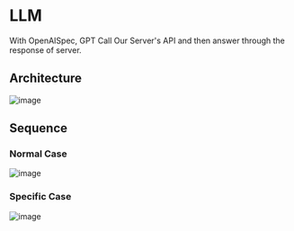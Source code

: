 # LLM
With OpenAISpec, GPT Call Our Server's API and then answer through the response of server.

## Architecture
![image](https://github.com/user-attachments/assets/6f258d7d-3397-4648-81ec-1648ba2730a0)

## Sequence
### Normal Case
![image](https://github.com/user-attachments/assets/c8c753f2-aa4f-48b4-bb13-b5750cf1198a)

### Specific Case
![image](https://github.com/user-attachments/assets/3d5903c4-ae8a-44c1-8404-d9c879ae33fe)
